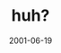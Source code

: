 ---
layout: base.njk
title : 'huh?' 
view_title : 'huh?' 
year : '2001' 
date : '2001-06-19' 
img_file : '/drawing/huh.png' 
html_file : 'huh' 
next_html : 'bosshatesme.html' 
year_order : '111' 
permalink : "title/{{html_file}}.html"
---